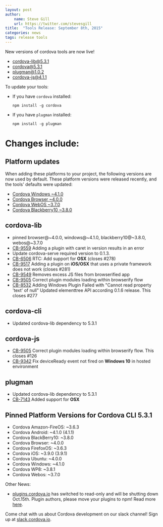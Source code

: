 ```yaml
---
layout: post
author:
    name: Steve Gill
    url: https://twitter.com/stevesgill
title:  "Tools Release: September 8th, 2015"
categories: news
tags: release tools
---
```

New versions of cordova tools are now live!

* [cordova-lib@5.3.1](https://www.npmjs.org/package/cordova-lib)
* [cordova@5.3.1](https://www.npmjs.org/package/cordova)
* [plugman@1.0.2](https://www.npmjs.org/package/plugman)
* [cordova-js@4.1.1](https://www.npmjs.org/package/cordova-js)

To update your tools:

  * If you have `cordova` installed:

        npm install -g cordova

  * If you have `plugman` installed:

        npm install -g plugman

# Changes include:
<!--more-->

## Platform updates
When adding these platforms to your project, the following versions are now used by default.
These platform versions were released recently, and the tools' defaults were updated:

* [Cordova Windows ~4.1.0](http://cordova.apache.org/announcements/2015/08/18/cordova-windows-4.1.0.html)
* [Cordova Browser ~4.0.0](https://github.com/apache/cordova-browser/blob/master/RELEASENOTES.md#400-aug-13-2015)
* [Cordova WebOS ~3.7.0](https://github.com/apache/cordova-webos/blob/master/RELEASENOTES.md#370)
* [Cordova Blackberry10 ~3.8.0](http://cordova.apache.org/announcements/2015/09/05/cordova-blackberry-3.8.0.html)

## cordova-lib
* pinned browser@~4.0.0, windows@~4.1.0, blackberry10@~3.8.0, webos@~3.7.0
* [CB-9559](https://issues.apache.org/jira/browse/CB-9559) Adding a plugin with caret in version results in an error
* Update cordova-serve required version to 0.1.3.
* [CB-6506](https://issues.apache.org/jira/browse/CB-6506) RTC: Add support for **OSX** (closes #278)
* [CB-9517](https://issues.apache.org/jira/browse/CB-9517) Adding a plugin on **iOS/OSX** that uses a private framework does not work (closes #281)
* [CB-9549](https://issues.apache.org/jira/browse/CB-9549) Removes excess JS files from browserified app
* [CB-9505](https://issues.apache.org/jira/browse/CB-9505) Correct plugin modules loading within browserify flow
* [CB-8532](https://issues.apache.org/jira/browse/CB-8532) Adding Windows Plugin Failed with "Cannot read property 'text' of null" Updated elementtree API according 0.1.6 release. This closes #277

## cordova-cli
* Updated cordova-lib dependency to 5.3.1

## cordova-js
* [CB-9505](https://issues.apache.org/jira/browse/CB-9505) Correct plugin modules loading within browserify flow. This closes #126
* [CB-9342](https://issues.apache.org/jira/browse/CB-9342) Fix deviceReady event not fired on **Windows 10** in hosted environment

## plugman
* Updated cordova-lib dependency to 5.3.1
* [CB-7143](https://issues.apache.org/jira/browse/CB-7143) Added support for **OSX**

## Pinned Platform Versions for **Cordova CLI 5.3.1**

* Cordova Amazon-FireOS: ~3.6.3
* Cordova Android: ~4.1.0 (4.1.1)
* Cordova BlackBerry10: ~3.8.0
* Cordova Browser: ~4.0.0
* Cordova FirefoxOS: ~3.6.3
* Cordova iOS: ~3.9.0 (3.9.1)
* Cordova Ubuntu: ~4.0.0
* Cordova Windows: ~4.1.0
* Cordova WP8: ~3.8.1
* Cordova Webos: ~3.7.0

Other News:

* [plugins.cordova.io](http://plugins.cordova.io) has switched to read-only and will be shutting down Oct.15th. Plugin authors, please move your plugins to npm! Read more [here](http://cordova.apache.org/news/2015/09/08/CPR-readonly.html).

Come chat with us about Cordova development on our slack channel! Sign up at [slack.cordova.io](http://slack.cordova.io).
